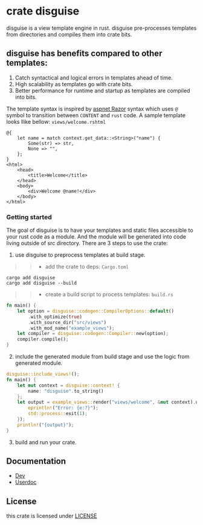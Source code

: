 # crate disguise

disguise is a view template engine in rust. disguise pre-processes templates from directories and compiles them into crate bits. 

## disguise has benefits compared to other templates:
1. Catch syntactical and logical errors in templates ahead of time.
2. High scalability as templates go with crate bits.
3. Better performance for runtime and startup as templates are compiled into bits.

The template syntax is inspired by [aspnet Razor](https://dotnet.microsoft.com/en-us/apps/aspnet) syntax which uses `@` symbol to transition between `CONTENT` and `rust` code. A sample template looks llike bellow: `views/welcome.rshtml`
```
@{
    let name = match context.get_data::<String>("name") {
        Some(str) => str,
        None => "",
    };
}
<html>
    <head>
        <title>Welcome</title>
    </head>
    <body>
        <div>Welcome @name!</div>
    </body>
</html>
```

### Getting started
The goal of disguise is to have your templates and static files accessible to your rust code as a module. And the module will be generated into code living outside of src directory. There are 3 steps to use the crate:

1. use disguise to preprocess templates at build stage.
>> * add the crate to deps: `Cargo.toml`
```shell
cargo add disguise
cargo add disguise --build
```
>> * create a build script to process templates: `build.rs`
```rust
fn main() {
    let option = disguise::codegen::CompilerOptions::default()
        .with_optimize(true)
        .with_source_dir("src/views")
        .with_mod_name("example_views");
    let compiler = disguise::codegen::Compiler::new(option);
    compiler.compile();
}
```
2. include the generated module from build stage and use the logic from generated module.
```rust
disguise::include_views!();
fn main() {
    let mut context = disguise::context! {
        name: "disguise".to_string()
    };
    let output = example_views::render("views/welcome", &mut context).unwrap_or_else(|e| {
        eprintln!("Error: {e:?}");
        std::process::exit(1);
    });
    println!("{output}");
}
```
3. build and run your crate.


## Documentation
  * [Dev](./doc/dev/README.md)
  * [Userdoc](./doc/en/get_started.md)

## License

this crate is licensed under [LICENSE](./LICENSE)

